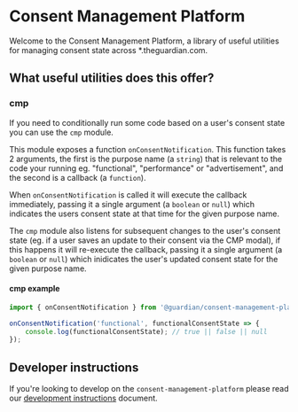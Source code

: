 # Consent Management Platform

Welcome to the Consent Management Platform, a library of useful utilities for managing consent state across \*.theguardian.com.

## What useful utilities does this offer?

### cmp

If you need to conditionally run some code based on a user's consent state you can use the `cmp` module.

This module exposes a function `onConsentNotification`. This function takes 2 arguments, the first is the purpose name (a `string`) that is relevant to the code your running eg. "functional", "performance" or "advertisement", and the second is a callback (a `function`).

When `onConsentNotification` is called it will execute the callback immediately, passing it a single argument (a `boolean` or `null`) which indicates the users consent state at that time for the given purpose name.

The `cmp` module also listens for subsequent changes to the user's consent state (eg. if a user saves an update to their consent via the CMP modal), if this happens it will re-execute the callback, passing it a single argument (a `boolean` or `null`) which inidicates the user's updated consent state for the given purpose name.

#### cmp example

```js
import { onConsentNotification } from '@guardian/consent-management-platform';

onConsentNotification('functional', functionalConsentState => {
    console.log(functionalConsentState); // true || false || null
});
```

## Developer instructions

If you're looking to develop on the `consent-management-platform` please read our [development instructions](docs/01-development-instructions.md) document.
